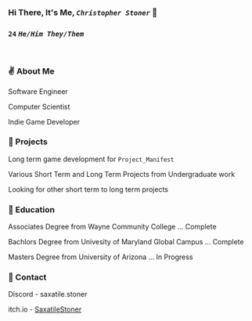 <!--
**SaxatileStoner/SaxatileStoner** is a ✨ _special_ ✨ repository because its `README.md` (this file) appears on your GitHub profile.

Here are some ideas to get you started:

- 🔭 I’m currently working on ...
- 🌱 I’m currently learning ...
- 👯 I’m looking to collaborate on ...
- 🤔 I’m looking for help with ...
- 💬 Ask me about ...
- 📫 How to reach me: ...
- 😄 Pronouns: ...
- ⚡ Fun fact: ...
-->

### Hi There, It's Me, <i>`Christopher Stoner`</i> 👋
### <b>`24`</b> <i>`He/Him They/Them`</i>

<br>

### ✌️ About Me

<p>Software Engineer</p>
<p>Computer Scientist</p>
<p>Indie Game Developer</p>

### 🔭 Projects

<p>Long term game development for <code>Project_Manifest</code> </p>
<p>Various Short Term and Long Term Projects from Undergraduate work</p>
<p>Looking for other short term to long term projects</p>

### 🏫 Education

<p>Associates Degree from Wayne Community College ... Complete</p>
<p>Bachlors Degree from Univesity of Maryland Global Campus ... Complete</p>
<p>Masters Degree from University of Arizona ... In Progress</p>

### 💬 Contact

<p>Discord - saxatile.stoner</p>
<p>itch.io - <a href=https://saxatilestoner.itch.io>SaxatileStoner</a></p>

<br>
